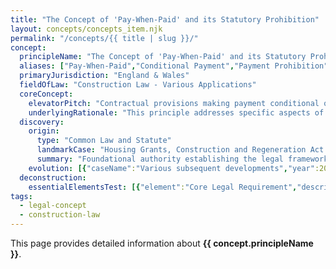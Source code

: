 ```yaml
---
title: "The Concept of 'Pay-When-Paid' and its Statutory Prohibition"
layout: concepts/concepts_item.njk
permalink: "/concepts/{{ title | slug }}/"
concept:
  principleName: "The Concept of 'Pay-When-Paid' and its Statutory Prohibition"
  aliases: ["Pay-When-Paid","Conditional Payment","Payment Prohibition","Construction Act Payment"]
  primaryJurisdiction: "England & Wales"
  fieldOfLaw: "Construction Law - Various Applications"
  coreConcept:
    elevatorPitch: "Contractual provisions making payment conditional on receipt of funds from third parties, largely prohibited in construction contracts by statute."
    underlyingRationale: "This principle addresses specific aspects of construction law relationships and liabilities, providing structured legal framework for the concept of 'pay-when-paid' and its statutory prohibition issues."
  discovery:
    origin:
      type: "Common Law and Statute"
      landmarkCase: "Housing Grants, Construction and Regeneration Act 1996, s.113"
      summary: "Foundational authority establishing the legal framework for the concept of 'pay-when-paid' and its statutory prohibition in construction and commercial law contexts."
    evolution: [{"caseName":"Various subsequent developments","year":2000,"contribution":"Continued judicial and legislative refinement of the principle's application and scope in modern construction law."}]
  deconstruction:
    essentialElementsTest: [{"element":"Core Legal Requirement","description":"The fundamental requirement that must be established to successfully apply the concept of 'pay-when-paid' and its statutory prohibition in construction law contexts."},{"element":"Factual Foundation","description":"The specific factual circumstances that must exist to trigger application of this legal principle."},{"element":"Legal Consequence Test","description":"The test for determining when the principle's legal consequences should apply to the particular circumstances."}]
tags: 
  - legal-concept
  - construction-law
---
```


This page provides detailed information about **{{ concept.principleName }}**.
